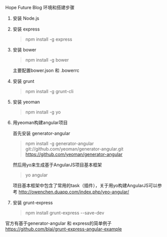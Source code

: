 Hope Future Blog 环境和搭建步骤

1. 安装 Node.js 

2. 安装 express 
	>npm install -g express
	
3. 安装 bower
	>npm install -g bower

	主要配置bower.json 和 .bowerrc

4. 安装 grunt
	>npm install -g grunt-cli
	
5. 安装 yeoman
	>npm install -g yo
	
6. 用yeoman构建angular项目

	首先安装 generator-angular

	>npm install -g generator-angular
	git://github.com/yeoman/generator-angular.git
  https://github.com/yeoman/generator-angular
	
	然后用yo来生成基于AngularJS项目基本框架

	>yo angular

	项目基本框架中包含了常用的task（插件），关于用yo构建AngularJS可以参考
	http://owenchen.duapp.com/index.php/yeo-angular/

7. 安装 grunt-express

	>npm install grunt-express --save-dev

  官方有基于generator-angular 和 express的简单例子
  https://github.com/blai/grunt-express-angular-example

